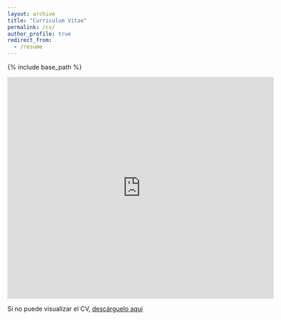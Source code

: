 ```yaml
---
layout: archive
title: "Curriculum Vitae"
permalink: /cv/
author_profile: true
redirect_from:
  - /resume
---
```


{% include base_path %}

<embed src="https://reinercruz.github.io/files/Reiner_Cruz_Manrique_CV.pdf" type="application/pdf" width="600px" height="500px" />


Si no puede visualizar el CV, [descárguelo aquí](http://reinercruz.github.io/files/Reiner_Cruz_Manrique_CV.pdf)
